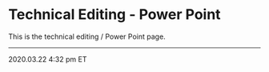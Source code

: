 # Technical Editing - Power Point

This is the technical editing / Power Point page.

<hr class="tight">
<p class="timestamp">2020.03.22 4:32 pm ET</p>
